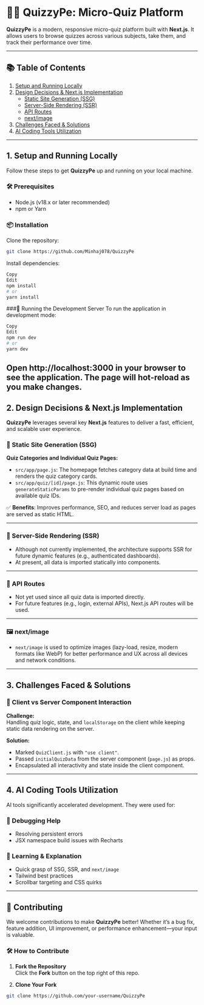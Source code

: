 # 🧙‍♂️ QuizzyPe: Micro-Quiz Platform

**QuizzyPe** is a modern, responsive micro-quiz platform built with **Next.js**. It allows users to browse quizzes across various subjects, take them, and track their performance over time.

---

## 📚 Table of Contents

1. [Setup and Running Locally](#1-setup-and-running-locally)  
2. [Design Decisions & Next.js Implementation](#2-design-decisions--nextjs-implementation)  
   - [Static Site Generation (SSG)](#static-site-generation-ssg)  
   - [Server-Side Rendering (SSR)](#server-side-rendering-ssr)  
   - [API Routes](#api-routes)  
   - [next/image](#nextimage)  
3. [Challenges Faced & Solutions](#3-challenges-faced--solutions)  
4. [AI Coding Tools Utilization](#4-ai-coding-tools-utilization)

---

## 1. Setup and Running Locally

Follow these steps to get **QuizzyPe** up and running on your local machine.

### 🛠️ Prerequisites

- Node.js (v18.x or later recommended)  
- npm or Yarn

### 📦 Installation

Clone the repository:

```bash
git clone https://github.com/Minhaj078/QuizzyPe
```
Install dependencies:

```bash
Copy
Edit
npm install
# or
yarn install
```
###🚀 Running the Development Server
To run the application in development mode:

```bash
Copy
Edit
npm run dev
# or
yarn dev
```
Open http://localhost:3000 in your browser to see the application. The page will hot-reload as you make changes.
---
## 2. Design Decisions & Next.js Implementation

**QuizzyPe** leverages several key **Next.js** features to deliver a fast, efficient, and scalable user experience.

### 📄 Static Site Generation (SSG)

**Quiz Categories and Individual Quiz Pages:**

- `src/app/page.js`: The homepage fetches category data at build time and renders the quiz category cards.
- `src/app/quiz/[id]/page.js`: This dynamic route uses `generateStaticParams` to pre-render individual quiz pages based on available quiz IDs.

✅ **Benefits**: Improves performance, SEO, and reduces server load as pages are served as static HTML.

---

### 🔁 Server-Side Rendering (SSR)

- Although not currently implemented, the architecture supports SSR for future dynamic features (e.g., authenticated dashboards).
- At present, all data is imported statically into components.

---

### 🔌 API Routes

- Not yet used since all quiz data is imported directly.
- For future features (e.g., login, external APIs), Next.js API routes will be used.

---

### 🖼️ next/image

- `next/image` is used to optimize images (lazy-load, resize, modern formats like WebP) for better performance and UX across all devices and network conditions.

---

## 3. Challenges Faced & Solutions

### 🧠 Client vs Server Component Interaction

**Challenge:**  
Handling quiz logic, state, and `localStorage` on the client while keeping static data rendering on the server.

**Solution:**  
- Marked `QuizClient.js` with `"use client"`.
- Passed `initialQuizData` from the server component (`page.js`) as props.
- Encapsulated all interactivity and state inside the client component.

---

## 4. AI Coding Tools Utilization

AI tools significantly accelerated development. They were used for:

### 🐞 Debugging Help

- Resolving persistent errors
- JSX namespace build issues with Recharts

### 📖 Learning & Explanation

- Quick grasp of SSG, SSR, and `next/image`
- Tailwind best practices
- Scrollbar targeting and CSS quirks

---

## 🤝 Contributing

We welcome contributions to make **QuizzyPe** better! Whether it’s a bug fix, feature addition, UI improvement, or performance enhancement—your input is valuable.

### 🛠️ How to Contribute

1. **Fork the Repository**  
   Click the **Fork** button on the top right of this repo.

2. **Clone Your Fork**

```bash
git clone https://github.com/your-username/QuizzyPe
```


